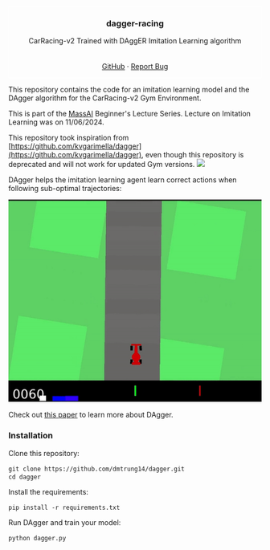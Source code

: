 <br />
<div align="center" style="border-style: solid; border-width: 1px; border-color: white">
<h3 align="center">dagger-racing</h3>

  <p align="center">
    CarRacing-v2 Trained with DAggER Imitation Learning algorithm
    <br />
    <br />
    <br />
    <a href="https://github.com/dmtrung14/dagger">GitHub</a>
    ·
    <a href="https://github.com/dmtrung14/dagger/issues">Report Bug</a>
  </p>
</div>

This repository contains the code for an imitation learning model and the DAgger algorithm for the CarRacing-v2 Gym Environment. 

This is part of the [MassAI](https://discord.com/invite/47e96wJEVK) Beginner's Lecture Series. Lecture on Imitation Learning was on 11/06/2024.

This repository took inspiration from [https://github.com/kvgarimella/dagger](https://github.com/kvgarimella/dagger), even though this repository is deprecated and will not work for updated Gym versions.
![](https://github.com/dmtrung14/dagger/blob/main/media/dagger.gif)

DAgger helps the imitation learning agent learn correct actions when following sub-optimal trajectories:

![](https://github.com/dmtrung14/dagger/blob/main/media/self-correction.gif)

Check out [this paper](https://www.cs.cmu.edu/~sross1/publications/Ross-AIStats11-NoRegret.pdf) to learn more about DAgger. 

### Installation
Clone this repository:
```
git clone https://github.com/dmtrung14/dagger.git
cd dagger
```
Install the requirements:
```
pip install -r requirements.txt
```
Run DAgger and train your model:
```
python dagger.py
```


